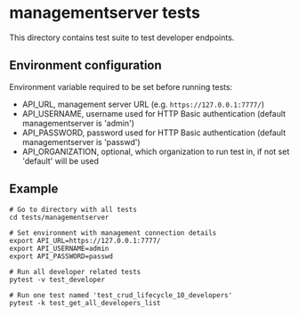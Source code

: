 # managementserver tests

This directory contains test suite to test developer endpoints.

## Environment configuration

Environment variable required to be set before running tests:

* API_URL, management server URL (e.g. `https://127.0.0.1:7777/`)
* API_USERNAME, username used for HTTP Basic authentication (default managementserver is 'admin')
* API_PASSWORD, password used for HTTP Basic authentication (default managementserver is 'passwd')
* API_ORGANIZATION, optional, which organization to run test in, if not set 'default' will be used

## Example

    # Go to directory with all tests
    cd tests/managementserver

    # Set environment with management connection details
    export API_URL=https://127.0.0.1:7777/
    export API_USERNAME=admin
    export API_PASSWORD=passwd

    # Run all developer related tests
    pytest -v test_developer

    # Run one test named 'test_crud_lifecycle_10_developers'
    pytest -k test_get_all_developers_list
